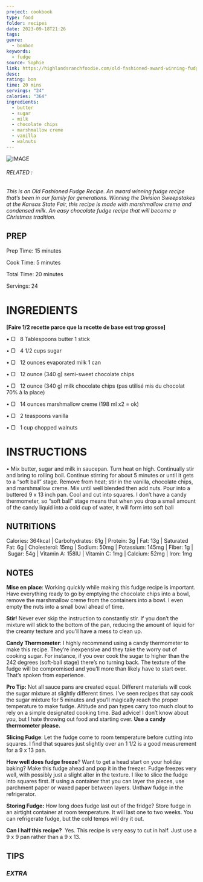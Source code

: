 ```yaml
---
project: cookbook
type: food
folder: recipes
date: 2023-09-18T21:26
tags: 
genre:
  - bonbon
keywords:
  - fudge
source: Sophie
link: https://highlandsranchfoodie.com/old-fashioned-award-winning-fudge-recipe/
desc: 
rating: bon
time: 20 mins
servings: "24"
calories: "364"
ingredients:
  - butter
  - sugar
  - milk
  - chocolate chips
  - marshmallow creme
  - vanilla
  - walnuts
---
```


![IMAGE](image_107.png)

###### *RELATED* : 

_This is an Old Fashioned Fudge Recipe. An award winning fudge recipe that’s been in our family for generations. Winning the Division Sweepstakes at the Kansas State Fair, this recipe is made with marshmallow creme and condensed milk. An easy chocolate fudge recipe that will become a Christmas tradition._

## PREP

Prep Time: 15 minutes

Cook Time: 5 minutes

Total Time: 20 minutes

Servings: 24

# INGREDIENTS

**[Faire 1/2 recette parce que la recette de base est trop grosse]**

• ▢   8 Tablespoons butter 1 stick

• ▢   4 1/2 cups sugar

• ▢   12 ounces evaporated milk 1 can

• ▢   12 ounce (340 g) semi-sweet chocolate chips

• ▢   12 ounce (340 g) milk chocolate chips (pas utilisé mis du chocolat 70% à la place)

• ▢   14 ounces marshmallow creme (198 ml x2 = ok)

• ▢   2 teaspoons vanilla

• ▢   1 cup chopped walnuts
# INSTRUCTIONS

• Mix butter, sugar and milk in saucepan. Turn heat on high. Continually stir and bring to rolling boil. Continue stirring for about 5 minutes or until it gets to a “soft ball” stage. Remove from heat; stir in the vanilla, chocolate chips, and marshmallow creme. Mix until well blended then add nuts. Pour into a buttered 9 x 13 inch pan. Cool and cut into squares. I don’t have a candy thermometer, so “soft ball” stage means that when you drop a small amount of the candy liquid into a cold cup of water, it will form into soft ball

## NUTRITIONS

Calories: 364kcal | Carbohydrates: 61g | Protein: 3g | Fat: 13g | Saturated Fat: 6g | Cholesterol: 15mg | Sodium: 50mg | Potassium: 145mg | Fiber: 1g | Sugar: 54g | Vitamin A: 158IU | Vitamin C: 1mg | Calcium: 52mg | Iron: 1mg

## NOTES

**Mise en place**: Working quickly while making this fudge recipe is important. Have everything ready to go by emptying the chocolate chips into a bowl, remove the marshmallow creme from the containers into a bowl. I even empty the nuts into a small bowl ahead of time.

**Stir!** Never ever skip the instruction to constantly stir. If you don’t the mixture will stick to the bottom of the pan, reducing the amount of liquid for the creamy texture and you’ll have a mess to clean up.

**Candy Thermometer**: I highly recommend using a candy thermometer to make this recipe. They’re inexpensive and they take the worry out of cooking sugar. For instance, if you over cook the sugar to higher than the 242 degrees (soft-ball stage) there’s no turning back. The texture of the fudge will be compromised and you’ll more than likely have to start over. That’s spoken from experience. 

**Pro Tip:** Not all sauce pans are created equal. Different materials will cook the sugar mixture at slightly different times. I’ve seen recipes that say cook the sugar mixture for 5 minutes and you’ll magically reach the proper temperature to make fudge. Altitude and pan types carry too much clout to rely on a simple designated cooking time. Bad advice! I don’t know about you, but I hate throwing out food and starting over. **Use a candy thermometer please.**

**Slicing Fudge**: Let the fudge come to room temperature before cutting into squares. I find that squares just slightly over an 1 1/2 is a good measurement for a 9 x 13 pan.

**How well does fudge freeze**? Want to get a head start on your holiday baking? Make this fudge ahead and pop it in the freezer. Fudge freezes very well, with possibly just a slight alter in the texture. I like to slice the fudge into squares first. If using a container that you can layer the pieces, use parchment paper or waxed paper between layers. Unthaw fudge in the refrigerator.

**Storing Fudge:** How long does fudge last out of the fridge? Store fudge in an airtight container at room temperature. It will last one to two weeks. You can refrigerate fudge, but the cold temps will dry it out. 

**Can I half this recipe?**  Yes. This recipe is very easy to cut in half. Just use a 9 x 9 pan rather than a 9 x 13.

## TIPS



### *EXTRA*



